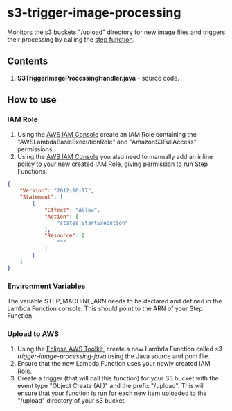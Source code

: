 # s3-trigger-image-processing

Monitors the s3 buckets "/upload" directory for new image files and triggers their processing by calling the [step function](https://github.com/markwest1972/smart-security-camera/tree/master/aws-step-functions).

## Contents

1. **S3TriggerImageProcessingHandler.java** - source code.

## How to use

### IAM Role

1. Using the [AWS IAM Console](https://aws.amazon.com/console/) create an IAM Role containing the "AWSLambdaBasicExecutionRole" and "AmazonS3FullAccess" permissions. 
2. Using the [AWS IAM Console](https://aws.amazon.com/console/) you also need to manually add an inline policy to your new created IAM Role, giving permission to run Step Functions:
```json
{
    "Version": "2012-10-17",
    "Statement": [
        {
            "Effect": "Allow",
            "Action": [
                "states:StartExecution"
            ],
            "Resource": [
                "*"
            ]
        }
    ]
}
```

### Environment Variables

The variable STEP_MACHINE_ARN needs to be declared and defined in the Lambda Function console.  This should point to the ARN of your Step Function. 

### Upload to AWS

1. Using the [Eclipse AWS Toolkit](http://docs.aws.amazon.com/toolkit-for-eclipse/v1/user-guide/welcome.html), create a new Lambda Function called *s3-trigger-image-processing-java* using the Java source and pom file.
2. Ensure that the new Lambda Function uses your newly created IAM Role.
3. Create a trigger (that will call this function) for your S3 bucket with the event type "Object Create (All)" and the prefix "/upload". This will ensure that your function is run for each new item uploaded to the "/upload" directory of your s3 bucket.

